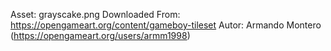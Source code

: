 Asset: grayscake.png
Downloaded From: https://opengameart.org/content/gameboy-tileset
Autor: Armando Montero (https://opengameart.org/users/armm1998)